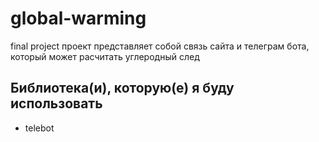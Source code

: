 # global-warming
final project
проект представляет cобой связь сайта и телеграм бота, который может расчитать углеродный след
## Библиотека(и), которую(е) я буду использовать
- telebot

